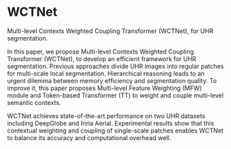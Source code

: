 # WCTNet
Multi-level Contexts Weighted Coupling Transformer (WCTNet),  for UHR segmentation. 

In this paper, we propose Multi-level Contexts Weighted Coupling Transformer (WCTNet), to develop an efficient framework for UHR segmentation. Previous approaches divide UHR images into regular patches for multi-scale local segmentation. Hierarchical reasoning leads to an urgent dilemma between memory efficiency and segmentation quality. To improve it, this paper proposes Multi-level Feature Weighting (MFW) module and Token-based Transformer (TT) to weight and couple multi-level semantic contexts. 

WCTNet achieves state-of-the-art performance on two UHR datasets including DeepGlobe and Inria Aerial. Experimental results show that this contextual weighting and coupling of single-scale patches enables WCTNet to balance its accuracy and computational overhead well.

